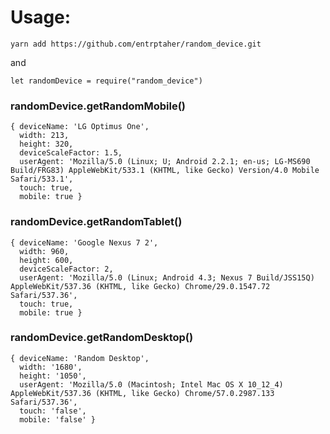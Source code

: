 # Usage:

`yarn add https://github.com/entrptaher/random_device.git`

and

`let randomDevice = require("random_device")`

### randomDevice.getRandomMobile()


```
{ deviceName: 'LG Optimus One',
  width: 213,
  height: 320,
  deviceScaleFactor: 1.5,
  userAgent: 'Mozilla/5.0 (Linux; U; Android 2.2.1; en-us; LG-MS690 Build/FRG83) AppleWebKit/533.1 (KHTML, like Gecko) Version/4.0 Mobile Safari/533.1',
  touch: true,
  mobile: true }
```
### randomDevice.getRandomTablet()

```
{ deviceName: 'Google Nexus 7 2',
  width: 960,
  height: 600,
  deviceScaleFactor: 2,
  userAgent: 'Mozilla/5.0 (Linux; Android 4.3; Nexus 7 Build/JSS15Q) AppleWebKit/537.36 (KHTML, like Gecko) Chrome/29.0.1547.72 Safari/537.36',
  touch: true,
  mobile: true }
```

### randomDevice.getRandomDesktop()

```
{ deviceName: 'Random Desktop',
  width: '1680',
  height: '1050',
  userAgent: 'Mozilla/5.0 (Macintosh; Intel Mac OS X 10_12_4) AppleWebKit/537.36 (KHTML, like Gecko) Chrome/57.0.2987.133 Safari/537.36',
  touch: 'false',
  mobile: 'false' }
```
